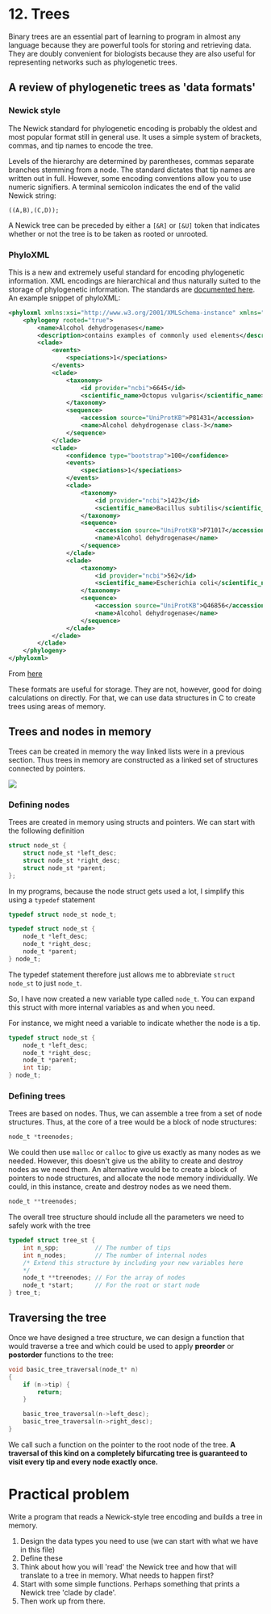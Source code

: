 # 12. Trees

Binary trees are an essential part of learning to program in almost any language because they are powerful tools for storing and retrieving data. They are doubly convenient for biologists because they are also useful for representing networks such as phylogenetic trees.

## A review of phylogenetic trees as 'data formats'

### Newick style

The Newick standard for phylogenetic encoding is probably the oldest and most popular format still in general use. It uses a simple system of brackets, commas, and tip names to encode the tree.

Levels of the hierarchy are determined by parentheses, commas separate branches stemming from a node. The standard dictates that tip names are written out in full. However, some encoding conventions allow you to use numeric signifiers. A terminal semicolon indicates the end of the valid Newick string:

`((A,B),(C,D));`

A Newick tree can be preceded by either a `[&R]` or `[&U]` token that indicates whether or not the tree is to be taken as rooted or unrooted. 

### PhyloXML

This is a new and extremely useful standard for encoding phylogenetic information. XML encodings are hierarchical and thus naturally suited to the storage of phylogenetic information. The standards are [documented here](http://www.phyloxml.org/). An example snippet of phyloXML:

```XML
<phyloxml xmlns:xsi="http://www.w3.org/2001/XMLSchema-instance" xmlns="http://www.phyloxml.org" xsi:schemaLocation="http://www.phyloxml.org http://www.phyloxml.org/1.10/phyloxml.xsd">
    <phylogeny rooted="true">
        <name>Alcohol dehydrogenases</name>
        <description>contains examples of commonly used elements</description>
        <clade>
            <events>
                <speciations>1</speciations>
            </events>
            <clade>
                <taxonomy>
                    <id provider="ncbi">6645</id>
                    <scientific_name>Octopus vulgaris</scientific_name>
                </taxonomy>
                <sequence>
                    <accession source="UniProtKB">P81431</accession>
                    <name>Alcohol dehydrogenase class-3</name>
                </sequence>
            </clade>
            <clade>
                <confidence type="bootstrap">100</confidence>
                <events>
                    <speciations>1</speciations>
                </events>
                <clade>
                    <taxonomy>
                        <id provider="ncbi">1423</id>
                        <scientific_name>Bacillus subtilis</scientific_name>
                    </taxonomy>
                    <sequence>
                        <accession source="UniProtKB">P71017</accession>
                        <name>Alcohol dehydrogenase</name>
                    </sequence>
                </clade>
                <clade>
                    <taxonomy>
                        <id provider="ncbi">562</id>
                        <scientific_name>Escherichia coli</scientific_name>
                    </taxonomy>
                    <sequence>
                        <accession source="UniProtKB">Q46856</accession>
                        <name>Alcohol dehydrogenase</name>
                    </sequence>
                </clade>
            </clade>
        </clade>
    </phylogeny>
</phyloxml>
```
From [here](http://www.phyloxml.org/examples_syntax/phyloxml_syntax_example_1.html)

These formats are useful for storage. They are not, however, good for doing calculations on directly. For that, we can use data structures in C to create trees using areas of memory.

## Trees and nodes in memory

Trees can be created in memory the way linked lists were in a previous section. Thus trees in memory are constructed as a linked set of structures connected by pointers.

![](https://bytebucket.org/mhasoba/silbiocompmasterepo/raw/aa5dcef39a0ef2bab9f48eaf2e54e2d898cea52f/WeeklyModules/C_Programming/images/_ptr_tree.png)

### Defining nodes
Trees are created in memory using structs and pointers. We can start with the following definition

```C
struct node_st {
    struct node_st *left_desc;
    struct node_st *right_desc;
    struct node_st *parent;
};
```

In my programs, because the node struct gets used a lot, I simplify this using a `typedef` statement

```C
typedef struct node_st node_t;

typedef struct node_st {
    node_t *left_desc;
    node_t *right_desc;
    node_t *parent;
} node_t;
```

The typedef statement therefore just allows me to abbreviate `struct node_st` to just `node_t`.

So, I have now created a new variable type called `node_t`. You can expand this struct with more internal variables as and when you need.

For instance, we might need a variable to indicate whether the node is a tip.

```C
typedef struct node_st {
    node_t *left_desc;
    node_t *right_desc;
    node_t *parent;
    int tip;
} node_t;
```

### Defining trees

Trees are based on nodes. Thus, we can assemble a tree from a set of node structures. Thus, at the core of a tree would be a block of node structures:

```C
node_t *treenodes;
```

We could then use `malloc` or `calloc` to give us exactly as many nodes as we needed. However, this doesn't give us the ability to create and destroy nodes as we need them. An alternative would be to create a block of pointers to node structures, and allocate the node memory individually. We could, in this instance, create and destroy nodes as we need them.

```C
node_t **treenodes;
```

The overall tree structure should include all the parameters we need to safely work with the tree

```C
typedef struct tree_st {
	int n_spp;			// The number of tips
	int n_nodes;		// The number of internal nodes
	/* Extend this structure by including your new variables here
	*/
	node_t **treenodes;	// For the array of nodes
	node_t *start;		// For the root or start node
} tree_t;
```

## Traversing the tree

Once we have designed a tree structure, we can design a function that would traverse a tree and which could be used to apply **preorder** or **postorder** functions to the tree:

```C
void basic_tree_traversal(node_t* n)
{
    if (n->tip) {
        return;
    }

    basic_tree_traversal(n->left_desc);
    basic_tree_traversal(n->right_desc);
}
```

We call such a function on the pointer to the root node of the tree. **A traversal of this kind on a completely bifurcating tree is guaranteed to visit every tip and every node exactly once.**


# Practical problem

Write a program that reads a Newick-style tree encoding and builds a tree in memory.

1. Design the data types you need to use (we can start with what we have in this file)
2. Define these
3. Think about how you will 'read' the Newick tree and how that will translate to a tree in memory. What needs to happen first?
4. Start with some simple functions. Perhaps something that prints a Newick tree 'clade by clade'. 
5. Then work up from there.